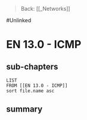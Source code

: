 >Back: [[_Networks]]

#Unlinked 
# EN 13.0 - ICMP

## sub-chapters
```dataview
LIST
FROM [[EN 13.0 - ICMP]]
sort file.name asc
```
## summary
